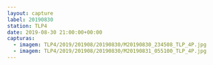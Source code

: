 ```yaml
---
layout: capture
label: 20190830
station: TLP4
date: 2019-08-30 21:00:00+00:00
capturas:
  - imagem: TLP4/2019/201908/20190830/M20190830_234508_TLP_4P.jpg
  - imagem: TLP4/2019/201908/20190830/M20190831_055100_TLP_4P.jpg
---
```

